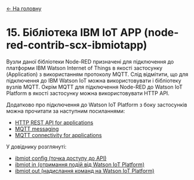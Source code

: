 [<- На головну](../)

# 15. Бібліотека IBM IoT APP (node-red-contrib-scx-ibmiotapp)

Вузли даної бібліотеки Node-RED призначені для підключення до платформи IBM Watson Internet of Things в якості застосунку (Application) з використанням протоколу MQTT. Слід відмітити, що для підключення до IBM Watson IoT можна використовувати і бібліотеку вузлів MQTT. Окрім MQTT для підключення Node-RED до Watson IoT Platform в якості застосунку можна використовувати HTTP API.

Додатково про підключення до Watson IoT Platform з боку застосунків можна прочитати за наступним посиланнями:

- [HTTP REST API for applications](https://console.bluemix.net/docs/services/IoT/applications/api.html#api)
- [MQTT messaging](https://console.bluemix.net/docs/services/IoT/reference/mqtt/index.html#ref-mqtt)
- [MQTT connectivity for applications](https://console.bluemix.net/docs/services/IoT/applications/mqtt.html#mqtt)

У довіднику розглянуті:

- [ibmiot config (точка доступу до API)](ibmiot_config.md)<span class="load"> </span>
- [ibmiot in (отримання подій від Watson IoT Platform)](ibmiot_in.md)<span class="load"> </span>
- [ibmiot out (надислання команд на Watson IoT Platform)](ibmiot_out.md)<span class="load"> </span>

